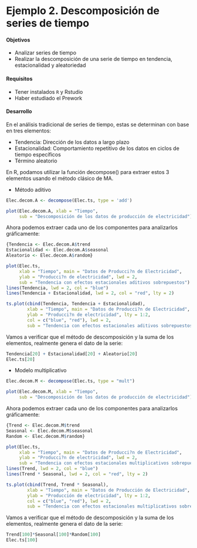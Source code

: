 # Ejemplo 2. Descomposición de series de tiempo


#### Objetivos
- Analizar series de tiempo
- Realizar la descomposición de una serie de tiempo en tendencia, estacionalidad y aleatoriedad

#### Requisitos

- Tener instalados `R` y Rstudio
- Haber estudiado el Prework

#### Desarrollo
En el análisis tradicional de series de tiempo, estas se determinan con base en 
tres elementos:
- Tendencia: Dirección de los datos a largo plazo
- Estacionalidad: Comportamiento repetitivo de los datos en ciclos de tiempo específicos
- Término aleatorio

En R, podamos utilizar la función decompose() para extraer estos 3 elementos usando 
el método clásico de MA.
- Método aditivo
```R
Elec.decom.A <- decompose(Elec.ts, type = 'add')

plot(Elec.decom.A, xlab = "Tiempo", 
     sub = "Descomposición de los datos de producción de electricidad")
``` 
Ahora podemos extraer cada uno de los componentes para analizarlos gráficamente:
```R
{Tendencia <- Elec.decom.A$trend
Estacionalidad <- Elec.decom.A$seasonal
Aleatorio <- Elec.decom.A$random}

plot(Elec.ts, 
     xlab = "Tiempo", main = "Datos de Producci?n de Electricidad", 
     ylab = "Producci?n de electricidad", lwd = 2,
     sub = "Tendencia con efectos estacionales aditivos sobrepuestos")
lines(Tendencia, lwd = 2, col = "blue")
lines(Tendencia + Estacionalidad, lwd = 2, col = "red", lty = 2)

ts.plot(cbind(Tendencia, Tendencia + Estacionalidad), 
        xlab = "Tiempo", main = "Datos de Producci?n de Electricidad", 
        ylab = "Producci?n de electricidad", lty = 1:2, 
        col = c("blue", "red"), lwd = 2,
        sub = "Tendencia con efectos estacionales aditivos sobrepuestos")
 ``` 
Vamos a verificar que el método de descomposición y la suma de los elementos, 
realmente genera el dato de la serie:
```R
Tendencia[20] + Estacionalidad[20] + Aleatorio[20]
Elec.ts[20]
``` 

- Modelo multiplicativo
```R
Elec.decom.M <- decompose(Elec.ts, type = "mult")

plot(Elec.decom.M, xlab = "Tiempo", 
     sub = "Descomposición de los datos de producción de electricidad")
```
Ahora podemos extraer cada uno de los componentes para analizarlos gráficamente:
```R
{Trend <- Elec.decom.M$trend
Seasonal <- Elec.decom.M$seasonal
Random <- Elec.decom.M$random}

plot(Elec.ts, 
     xlab = "Tiempo", main = "Datos de Producci?n de Electricidad", 
     ylab = "Producci?n de electricidad", lwd = 2,
     sub = "Tendencia con efectos estacionales multiplicativos sobrepuestos")
lines(Trend, lwd = 2, col = "blue")
lines(Trend * Seasonal, lwd = 2, col = "red", lty = 2)

ts.plot(cbind(Trend, Trend * Seasonal), 
        xlab = "Tiempo", main = "Datos de Producción de Electricidad", 
        ylab = "Producción de electricidad", lty = 1:2, 
        col = c("blue", "red"), lwd = 2,
        sub = "Tendencia con efectos estacionales multiplicativos sobrepuestos")
```
Vamos a verificar que el método de descomposición y la suma de los elementos, 
realmente genera el dato de la serie:
``` R
Trend[100]*Seasonal[100]*Random[100]
Elec.ts[100]
``` 
